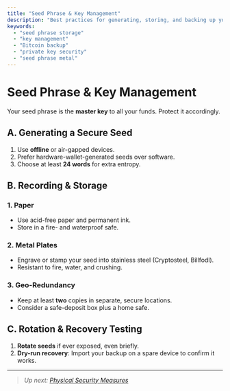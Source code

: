 ```yaml
---
title: "Seed Phrase & Key Management"
description: "Best practices for generating, storing, and backing up your Bitcoin seed phrase and private keys."
keywords:
  - "seed phrase storage"
  - "key management"
  - "Bitcoin backup"
  - "private key security"
  - "seed phrase metal"
---
```


# Seed Phrase & Key Management

Your seed phrase is the **master key** to all your funds. Protect it accordingly.

## A. Generating a Secure Seed  
1. Use **offline** or air-gapped devices.  
2. Prefer hardware-wallet-generated seeds over software.  
3. Choose at least **24 words** for extra entropy.

## B. Recording & Storage

### 1. Paper  
- Use acid-free paper and permanent ink.  
- Store in a fire- and waterproof safe.

### 2. Metal Plates  
- Engrave or stamp your seed into stainless steel (Cryptosteel, Billfodl).  
- Resistant to fire, water, and crushing.

### 3. Geo-Redundancy  
- Keep at least **two** copies in separate, secure locations.  
- Consider a safe-deposit box plus a home safe.

## C. Rotation & Recovery Testing  
1. **Rotate seeds** if ever exposed, even briefly.  
2. **Dry-run recovery**: Import your backup on a spare device to confirm it works.

---

> _Up next: [Physical Security Measures](physical-security-measures.md)_